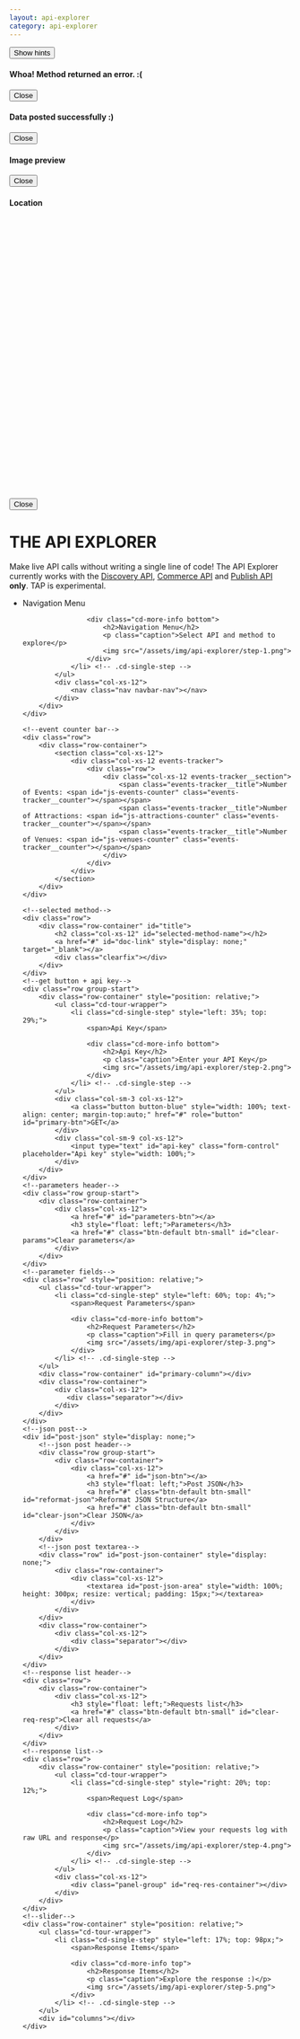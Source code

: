 ```yaml
---
layout: api-explorer
category: api-explorer
---
```


<div id="api-explorer">
    <!--hints-->
    <button id="cd-tour-trigger" class="btn feedback-btn scale-on-hover">Show hints</button>
	<div class="cd-cover-layer"></div>
    <!--bootstrap error popup-->
    <div id="error-alert" class="modal fade" role="dialog">
        <div class="vertical-alignment-helper">
            <div class="modal-dialog vertical-align-center">
                <!-- Modal content-->
                <div class="modal-content">
                    <div class="modal-header">
                        <h4 class="modal-title" id="error-message">Whoa! Method returned an error. :(</h4>
                    </div>
                    <div class="modal-footer">
                        <button type="button" class="btn-default btn-small" data-dismiss="modal" style="top: 0 !important;">Close</button>
                    </div>
                </div>
            </div>
        </div>
    </div>
    <!--bootstrap success popup-->
    <div id="success-alert" class="modal fade" role="dialog">
        <div class="vertical-alignment-helper">
            <div class="modal-dialog vertical-align-center">
                <!-- Modal content-->
                <div class="modal-content success">
                    <div class="modal-header">
                        <h4 class="modal-title" id="success-message">Data posted successfully :)</h4>
                    </div>
                    <div class="modal-footer">
                        <button type="button" class="btn-default btn-small" data-dismiss="modal" style="top: 0 !important;">Close</button>
                    </div>
                </div>
            </div>
        </div>
    </div>
    <!--bootstrap image popup-->
    <div class="modal fade" id="image-popup" role="dialog">
        <div class="vertical-alignment-helper">
            <div class="modal-dialog modal-lg vertical-align-center">
                <div class="modal-content">
                    <div class="modal-header">
                        <h4 class="modal-title">Image preview</h4>
                    </div>
                    <div class="modal-body">
                        <img id="image-element" src="">
                    </div>
                    <div class="modal-footer">
                        <button type="button" class="btn btn-default" data-dismiss="modal" style="top: 0 !important;">Close</button>
                    </div>
                </div>
            </div>
        </div>
    </div>
    <!--bootstrap map popup-->
    <div class="modal fade" id="map-popup" role="dialog">
        <div class="vertical-alignment-helper">
            <div class="modal-dialog modal-lg vertical-align-center">
                <div class="modal-content">
                    <div class="modal-header">
                        <h4 class="modal-title">Location</h4>
                    </div>
                    <div class="modal-body" id="map" style="width: 100%; height: 500px;"></div>
                    <div class="modal-footer">
                        <button type="button" class="btn btn-default" data-dismiss="modal" style="top: 0 !important;">Close</button>
                    </div>
                </div>
            </div>
        </div>
    </div>
    <!--page header-->
    <div class="row">
        <div class="row-container">
            <div class="col-xs-12">
                <h1>THE API EXPLORER</h1>
				<p>Make live API calls without writing a single line of code! The API Explorer currently works with the <a href="/products-and-docs/apis/discovery/v2">Discovery API</a>, <a href="/products-and-docs/apis/commerce/">Commerce API</a> and <a href="/products-and-docs/apis/publish/">Publish API</a> <strong>only</strong>. TAP is experimental.</p>
            </div>
        </div>
    </div>
    <!--navigation bar-->
    <div class="row">
        <div class="row-container" style="position: relative;">
            <ul class="cd-tour-wrapper">
        		<li class="cd-single-step" style="left: 65%; top: 46%;">
        			<span>Navigation Menu</span>

        			<div class="cd-more-info bottom">
        				<h2>Navigation Menu</h2>
        				<p class="caption">Select API and method to explore</p>
        				<img src="/assets/img/api-explorer/step-1.png">
        			</div>
        		</li> <!-- .cd-single-step -->
            </ul>
            <div class="col-xs-12">
                <nav class="nav navbar-nav"></nav>
            </div>
        </div>
    </div>
    
    <!--event counter bar-->
    <div class="row">
        <div class="row-container">
            <section class="col-xs-12">
                <div class="col-xs-12 events-tracker">
                    <div class="row">
                        <div class="col-xs-12 events-tracker__section">
                            <span class="events-tracker__title">Number of Events: <span id="js-events-counter" class="events-tracker__counter"></span></span>
                            <span class="events-tracker__title">Number of Attractions: <span id="js-attractions-counter" class="events-tracker__counter"></span></span>
                            <span class="events-tracker__title">Number of Venues: <span id="js-venues-counter" class="events-tracker__counter"></span></span>
                        </div>
                    </div>
                </div>
            </section>
        </div>
    </div>
    
    <!--selected method-->
    <div class="row">
        <div class="row-container" id="title">
            <h2 class="col-xs-12" id="selected-method-name"></h2>
            <a href="#" id="doc-link" style="display: none;" target="_blank"></a>
            <div class="clearfix"></div>
        </div>
    </div>
    <!--get button + api key-->
    <div class="row group-start">
        <div class="row-container" style="position: relative;">
            <ul class="cd-tour-wrapper">
                <li class="cd-single-step" style="left: 35%; top: 29%;">
                    <span>Api Key</span>

                    <div class="cd-more-info bottom">
                        <h2>Api Key</h2>
                        <p class="caption">Enter your API Key</p>
                        <img src="/assets/img/api-explorer/step-2.png">
                    </div>
                </li> <!-- .cd-single-step -->
            </ul>
            <div class="col-sm-3 col-xs-12">
                <a class="button button-blue" style="width: 100%; text-align: center; margin-top:auto;" href="#" role="button" id="primary-btn">GET</a>
            </div>
            <div class="col-sm-9 col-xs-12">
                <input type="text" id="api-key" class="form-control" placeholder="Api key" style="width: 100%;">
            </div>
        </div>
    </div>
    <!--parameters header-->
    <div class="row group-start">
        <div class="row-container">
            <div class="col-xs-12">
                <a href="#" id="parameters-btn"></a>
                <h3 style="float: left;">Parameters</h3>
                <a href="#" class="btn-default btn-small" id="clear-params">Clear parameters</a>
            </div>
        </div>
    </div>
    <!--parameter fields-->
    <div class="row" style="position: relative;">
        <ul class="cd-tour-wrapper">
            <li class="cd-single-step" style="left: 60%; top: 4%;">
                <span>Request Parameters</span>

                <div class="cd-more-info bottom">
                    <h2>Request Parameters</h2>
                    <p class="caption">Fill in query parameters</p>
                    <img src="/assets/img/api-explorer/step-3.png">
                </div>
            </li> <!-- .cd-single-step -->
        </ul>
        <div class="row-container" id="primary-column"></div>
        <div class="row-container">
            <div class="col-xs-12">
               <div class="separator"></div>
            </div>
        </div>
    </div>
    <!--json post-->
    <div id="post-json" style="display: none;">
        <!--json post header-->
        <div class="row group-start">
            <div class="row-container">
                <div class="col-xs-12">
                    <a href="#" id="json-btn"></a>
                    <h3 style="float: left;">Post JSON</h3>
                    <a href="#" class="btn-default btn-small" id="reformat-json">Reformat JSON Structure</a>
                    <a href="#" class="btn-default btn-small" id="clear-json">Clear JSON</a>
                </div>
            </div>
        </div>
        <!--json post textarea-->
        <div class="row" id="post-json-container" style="display: none;">
            <div class="row-container">
                <div class="col-xs-12">
                    <textarea id="post-json-area" style="width: 100%; height: 300px; resize: vertical; padding: 15px;"></textarea>
                </div>
            </div>
        </div>
        <div class="row-container">
            <div class="col-xs-12">
                <div class="separator"></div>
            </div>
        </div>
    </div>
    <!--response list header-->
    <div class="row">
        <div class="row-container">
            <div class="col-xs-12">
                <h3 style="float: left;">Requests list</h3>
                <a href="#" class="btn-default btn-small" id="clear-req-resp">Clear all requests</a>
            </div>
        </div>
    </div>
    <!--response list-->
    <div class="row">
        <div class="row-container" style="position: relative;">
            <ul class="cd-tour-wrapper">
                <li class="cd-single-step" style="right: 20%; top: 12%;">
                    <span>Request Log</span>

                    <div class="cd-more-info top">
                        <h2>Request Log</h2>
                        <p class="caption">View your requests log with raw URL and response</p>
                        <img src="/assets/img/api-explorer/step-4.png">
                    </div>
                </li> <!-- .cd-single-step -->
            </ul>
            <div class="col-xs-12">
                <div class="panel-group" id="req-res-container"></div>
            </div>
        </div>
    </div>
    <!--slider-->
    <div class="row-container" style="position: relative;">
        <ul class="cd-tour-wrapper">
            <li class="cd-single-step" style="left: 17%; top: 98px;">
                <span>Response Items</span>

                <div class="cd-more-info top">
                    <h2>Response Items</h2>
                    <p class="caption">Explore the response :)</p>
                    <img src="/assets/img/api-explorer/step-5.png">
                </div>
            </li> <!-- .cd-single-step -->
        </ul>
        <div id="columns"></div>
    </div>
</div>
